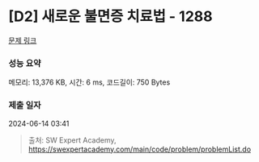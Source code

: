 # [D2] 새로운 불면증 치료법 - 1288 

[문제 링크](https://swexpertacademy.com/main/code/problem/problemDetail.do?contestProbId=AV18_yw6I9MCFAZN) 

### 성능 요약

메모리: 13,376 KB, 시간: 6 ms, 코드길이: 750 Bytes

### 제출 일자

2024-06-14 03:41



> 출처: SW Expert Academy, https://swexpertacademy.com/main/code/problem/problemList.do